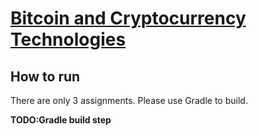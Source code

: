 # [Bitcoin and Cryptocurrency Technologies](https://www.coursera.org/learn/cryptocurrency/)

## How to run

There are only 3 assignments. Please use Gradle to build. 

__TODO:Gradle build step__


